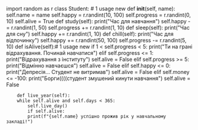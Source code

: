 import random as r
class Student: # 1 usage new
    def __init__(self, name):
        self.name = name
        self.happy = r.randint(10, 100)
        self.progress = r.randint(0, 10)
        self.alive = True
    def study(self):
        print("Час для навчання")
        self.happy -= r.randint(1, 50)
        self.progress += r.randint(1, 10)
    def sleep(self):
        print("Час для сну")
        self.happy += r.randint(1, 10)
    def chill(self):
        print("Час для відпочинку")
        self.happy += r.randint(50, 100)
        self.progress -= r.randint(5, 10)
    def isAlive(self):# 1 usage new
        if 1 < self.progress < 5:
            print("Ти на грані відрахування. Починай навчатися")
        elif self.progress <= 1:
            print("Відрахування з інституту")
            self.alive = False
        elif self.progress >= 5:
            print("Відмінно навчаєшся")
            self.alive = False
        elif self.happy <= 0:
            print("Депресія... Студент не витримав")
            self.alive = False
        elif self.money <= -100:
            print("Борги((((студент змушений кинути навчання")
            self.alive = False

        def live_year(self):
        while self.alive and self.days < 365:
            self.live_day()
            if self.alive:
            print(f"{self.name} успішно прожив рік у навчальному закладі!")
